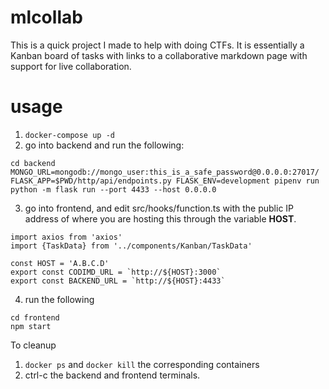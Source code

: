 # mlcollab

This is a quick project I made to help with doing CTFs. It is essentially a Kanban board of tasks with links to a collaborative markdown page with support for live collaboration.

# usage

1. `docker-compose up -d`
2. go into backend and run the following:
```
cd backend
MONGO_URL=mongodb://mongo_user:this_is_a_safe_password@0.0.0.0:27017/ FLASK_APP=$PWD/http/api/endpoints.py FLASK_ENV=development pipenv run python -m flask run --port 4433 --host 0.0.0.0
```
3. go into frontend, and edit src/hooks/function.ts with the public IP address of where you are hosting this through the variable **HOST**.
```
import axios from 'axios'
import {TaskData} from '../components/Kanban/TaskData'

const HOST = 'A.B.C.D'
export const CODIMD_URL = `http://${HOST}:3000`
export const BACKEND_URL = `http://${HOST}:4433`

```
4. run the following
```
cd frontend
npm start
```

To cleanup
1. `docker ps` and `docker kill` the corresponding containers
2. ctrl-c the backend and frontend terminals.
